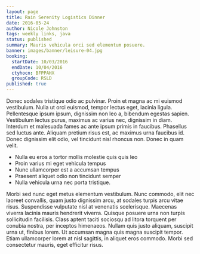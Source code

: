 ```yaml
---
layout: page
title: Rain Serenity Logistics Dinner
date: 2016-05-24
author: Nicole Johnston
tags: weekly links, java
status: published
summary: Mauris vehicula orci sed elementum posuere.
banner: images/banner/leisure-04.jpg
booking:
  startDate: 10/03/2016
  endDate: 10/04/2016
  ctyhocn: BFPPAHX
  groupCode: RSLD
published: true
---
```

Donec sodales tristique odio ac pulvinar. Proin et magna ac mi euismod vestibulum. Nulla ut orci euismod, tempor lectus eget, lacinia ligula. Pellentesque ipsum ipsum, dignissim non leo a, bibendum egestas sapien. Vestibulum lectus purus, maximus ac varius nec, dignissim in diam. Interdum et malesuada fames ac ante ipsum primis in faucibus. Phasellus sed luctus ante. Aliquam pretium risus est, ac maximus urna faucibus id. Donec dignissim elit odio, vel tincidunt nisl rhoncus non. Donec in quam velit.

* Nulla eu eros a tortor mollis molestie quis quis leo
* Proin varius mi eget vehicula tempus
* Nunc ullamcorper est a accumsan tempus
* Praesent aliquet odio non tincidunt semper
* Nulla vehicula urna nec porta tristique.

Morbi sed nunc eget metus elementum vestibulum. Nunc commodo, elit nec laoreet convallis, quam justo dignissim arcu, at sodales turpis arcu vitae risus. Suspendisse vulputate nisl at venenatis scelerisque. Maecenas viverra lacinia mauris hendrerit viverra. Quisque posuere urna non turpis sollicitudin facilisis. Class aptent taciti sociosqu ad litora torquent per conubia nostra, per inceptos himenaeos. Nullam quis justo aliquam, suscipit urna ut, finibus lorem. Ut accumsan magna quis magna suscipit tempor. Etiam ullamcorper lorem at nisl sagittis, in aliquet eros commodo. Morbi sed consectetur mauris, eget efficitur risus.
